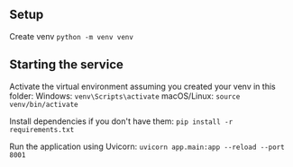 ## Setup

Create venv
```python -m venv venv```

## Starting the service


Activate the virtual environment assuming you created your venv in this folder:
Windows: ```venv\Scripts\activate```
macOS/Linux: ```source venv/bin/activate```

Install dependencies if you don't have them:
```pip install -r requirements.txt```

Run the application using Uvicorn:
```uvicorn app.main:app --reload --port 8001```
